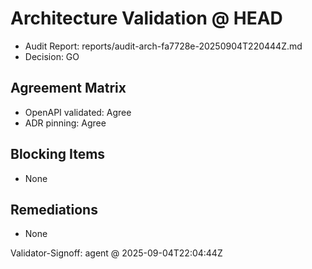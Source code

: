 # Architecture Validation @ HEAD

- Audit Report: reports/audit-arch-fa7728e-20250904T220444Z.md
- Decision: GO

## Agreement Matrix
- OpenAPI validated: Agree
- ADR pinning: Agree

## Blocking Items
- None

## Remediations
- None

Validator-Signoff: agent @ 2025-09-04T22:04:44Z
